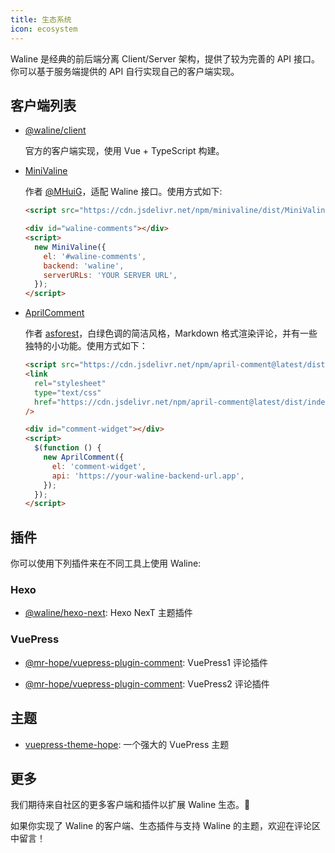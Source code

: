 ```yaml
---
title: 生态系统
icon: ecosystem
---
```


Waline 是经典的前后端分离 Client/Server 架构，提供了较为完善的 API 接口。你可以基于服务端提供的 API 自行实现自己的客户端实现。

## 客户端列表

- [@waline/client](https://npmjs.com/@waline/client)

  官方的客户端实现，使用 Vue + TypeScript 构建。

- [MiniValine](https://github.com/MiniValine/MiniValine)

  作者 [@MHuiG](https://github.com/MHuiG)，适配 Waline 接口。使用方式如下:

  ```html
  <script src="https://cdn.jsdelivr.net/npm/minivaline/dist/MiniValine.min.js"></script>

  <div id="waline-comments"></div>
  <script>
    new MiniValine({
      el: '#waline-comments',
      backend: 'waline',
      serverURLs: 'YOUR SERVER URL',
    });
  </script>
  ```

- [AprilComment](https://github.com/asforest/AprilComment)

  作者 [asforest](https://github.com/asforest/AprilComment)，白绿色调的简洁风格，Markdown 格式渲染评论，并有一些独特的小功能。使用方式如下：

  ```html
  <script src="https://cdn.jsdelivr.net/npm/april-comment@latest/dist/index.js"></script>
  <link
    rel="stylesheet"
    type="text/css"
    href="https://cdn.jsdelivr.net/npm/april-comment@latest/dist/index.css"
  />

  <div id="comment-widget"></div>
  <script>
    $(function () {
      new AprilComment({
        el: 'comment-widget',
        api: 'https://your-waline-backend-url.app',
      });
    });
  </script>
  ```

## 插件

你可以使用下列插件来在不同工具上使用 Waline:

### Hexo

- [@waline/hexo-next](https://npmjs.com/@waline/hexo-next): Hexo NexT 主题插件

### VuePress

- [@mr-hope/vuepress-plugin-comment](https://vuepress-theme-hope.github.io/comment/zh/): VuePress1 评论插件

- [@mr-hope/vuepress-plugin-comment](https://vuepress-theme-hope.github.io/v2/comment/zh/): VuePress2 评论插件

## 主题

- [vuepress-theme-hope](https://vuepress-theme-hope.github.io/zh/): 一个强大的 VuePress 主题

## 更多

我们期待来自社区的更多客户端和插件以扩展 Waline 生态。:tada:

如果你实现了 Waline 的客户端、生态插件与支持 Waline 的主题，欢迎在评论区中留言！
